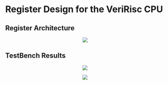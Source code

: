 # Register Design for the VeriRisc CPU

## Register Architecture

<p align="center">
  <img src="https://github.com/A-Hares/VeriRisc_CPU/assets/139650137/473fcee5-ee67-4526-9dd6-5e3764487065" />
</p>

## TestBench Results
<p align="center">
  <img src="https://github.com/A-Hares/VeriRisc_CPU/assets/139650137/202712d2-fcff-471f-9d1e-385f3c0668b1" />
</p>
<p align="center">
  <img src="https://github.com/A-Hares/VeriRisc_CPU/assets/139650137/a74efb79-cd9f-4840-aea5-ba02e660ce82" />
</p>
